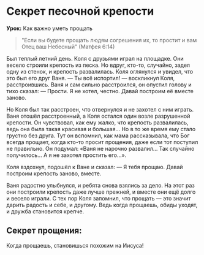 # Секрет песочной крепости

**Урок:** Как важно уметь прощать

> "Если вы будете прощать людям согрешения их, то простит и вам Отец ваш Небесный" (Матфея 6:14)

Был теплый летний день. Коля с друзьями играл на площадке. Они весело строили крепость из песка. Но вдруг, кто-то, случайно, задел одну из стенок, и крепость развалилась. Коля оглянулся и увидел, что это был его друг Ваня.
— Ты всё испортил! — воскликнул Коля, расстроившись.
Ваня и сам сильно расстроился, он опустил голову и тихо сказал:
— Прости. Я не хотел, честно. Давай построим её вместе заново.

Но Коля был так расстроен, что отвернулся и не захотел с ним играть. Ваня отошёл расстроенный, а Коля остался один возле разрушенной крепости. Он чувствовал, как ему жалко, что крепость развалилась, ведь она была такая красивая и большая... Но в то же время ему стало грустно без друга.
Тут он вспомнил, как мама рассказывала, что Бог всегда прощает, когда кто-то просит прощения, даже если тот поступил не правильно. Он подумал: «Ваня не нарочно развалил... Так случайно получилось... А я не захотел простить его...».

Коля вздохнул, подошёл к Ване и сказал:
— Я тебя прощаю. Давай построим крепость заново, вместе.

Ваня радостно улыбнулся, и ребята снова взялись за дело. На этот раз они построили крепость даже лучше прежней, и вместе они ещё долго и весело играли.
С тех пор Коля запомнил, что прощать — это значит дарить радость и себе, и другому. Ведь когда прощаешь, обиды уходят, и дружба становится крепче.

## Секрет прощения:
Когда прощаешь, становишься похожим на Иисуса!
